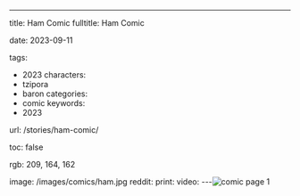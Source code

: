 ---
title: Ham Comic
fulltitle: Ham Comic

date: 2023-09-11

tags:
- 2023
characters:
- tzipora
- baron
categories:
- comic
keywords:
- 2023

url: /stories/ham-comic/

toc: false

rgb: 209, 164, 162

image: /images/comics/ham.jpg
reddit:
print:
video:
---![comic page 1](/images/comics/ham.jpg)